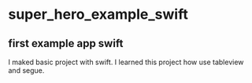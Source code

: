 # super_hero_example_swift
## first example app swift


I maked basic project with swift. I learned this project how use tableview and segue.
